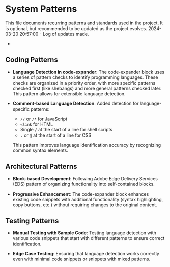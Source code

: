 # System Patterns

This file documents recurring patterns and standards used in the project.
It is optional, but recommended to be updated as the project evolves.
2024-03-20 20:57:00 - Log of updates made.

*

## Coding Patterns

* **Language Detection in code-expander**: The code-expander block uses a series of pattern checks to identify programming languages. These checks are organized in a priority order, with more specific patterns checked first (like shebangs) and more general patterns checked later. This pattern allows for extensible language detection.

* **Comment-based Language Detection**: Added detection for language-specific patterns:
  * `//` or `/*` for JavaScript
  * `<link` for HTML
  * Single `/` at the start of a line for shell scripts
  * `.` or `@` at the start of a line for CSS
  
  This pattern improves language identification accuracy by recognizing common syntax elements.

## Architectural Patterns

* **Block-based Development**: Following Adobe Edge Delivery Services (EDS) pattern of organizing functionality into self-contained blocks.

* **Progressive Enhancement**: The code-expander block enhances existing code snippets with additional functionality (syntax highlighting, copy buttons, etc.) without requiring changes to the original content.

## Testing Patterns

* **Manual Testing with Sample Code**: Testing language detection with various code snippets that start with different patterns to ensure correct identification.

* **Edge Case Testing**: Ensuring that language detection works correctly even with minimal code snippets or snippets with mixed patterns.